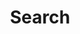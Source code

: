 ---
title: "Search"
layout: "search"
url: "/search"
summary: "search"
placeholder: "Search this wiki"
---